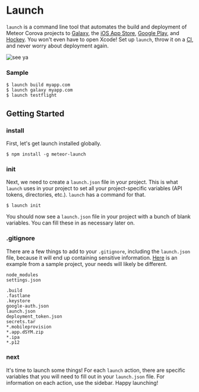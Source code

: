 # Launch

`launch` is a command line tool that automates the build and deployment of Meteor Corova projects to [Galaxy](https://galaxy.meteor.com/), the [iOS App Store](http://www.apple.com/itunes/charts/free-apps/), [Google Play](https://play.google.com/store), and [Hockey](https://www.hockeyapp.net/features/). You won't even have to open Xcode! Set up `launch`, throw it on a [CI](https://travis-ci.org/NewSpring/launch-basic-example), and never worry about deployment again.

![see ya](http://i.giphy.com/8E1uPDT9gfhJK.gif)

### Sample

```shell
$ launch build myapp.com
$ launch galaxy myapp.com
$ launch testflight
```

## Getting Started

### install

First, let's get launch installed globally.

```shell
$ npm install -g meteor-launch
```

### init

Next, we need to create a `launch.json` file in your project. This is what `launch` uses in your project to set all your project-specific variables (API tokens, directories, etc.). `launch` has a command for that.

```shell
$ launch init
```

You should now see a `launch.json` file in your project with a bunch of blank variables. You can fill these in as necessary later on.

### .gitignore

There are a few things to add to your `.gitignore`, including the `launch.json` file, because it will end up containing sensitive information. [Here](https://github.com/NewSpring/launch-todos-example/blob/master/.gitignore) is an example from a sample project, your needs will likely be different.

```
node_modules
settings.json

.build
.fastlane
.keystore
google-auth.json
launch.json
deployment_token.json
secrets.tar
*.mobileprovision
*.app.dSYM.zip
*.ipa
*.p12
```

### next

It's time to launch some things! For each `launch` action, there are specific variables that you will need to fill out in your `launch.json` file. For information on each action, use the sidebar. Happy launching!
